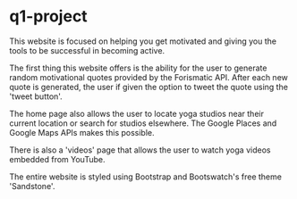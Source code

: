 # q1-project

This website is focused on helping you get motivated and giving you the tools to be successful in becoming active.

The first thing this website offers is the ability for the user to generate random motivational quotes provided by the Forismatic API. After each new quote is generated, the user if given the option to tweet the quote using the 'tweet button'.

The home page also allows the user to locate yoga studios near their current location or search for studios elsewhere. The Google Places and Google Maps APIs makes this possible.

There is also a 'videos' page that allows the user to watch yoga videos embedded from YouTube.

The entire website is styled using Bootstrap and Bootswatch's free theme 'Sandstone'.
